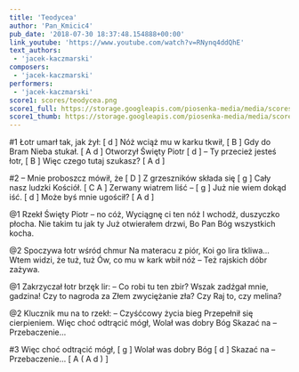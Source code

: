 ```yaml
---
title: 'Teodycea'
author: 'Pan_Kmicic4'
pub_date: '2018-07-30 18:37:48.154888+00:00'
link_youtube: 'https://www.youtube.com/watch?v=RNynq4ddQhE'
text_authors:
 - 'jacek-kaczmarski'
composers:
 - 'jacek-kaczmarski'
performers:
 - 'jacek-kaczmarski'
score1: scores/teodycea.png
score1_full: https://storage.googleapis.com/piosenka-media/media/scores/teodycea.png
score1_thumb: https://storage.googleapis.com/piosenka-media/media/scores/teodycea.png.180x0_q85_upscale.png
---
```


#1
Łotr umarł tak, jak żył: [ d ]
Nóż wciąż mu w karku tkwił, [ B ]
Gdy do Bram Nieba stukał. [ A d ]
Otworzył Święty Piotr [ d ]
– Ty przecież jesteś łotr, [ B ]
Więc czego tutaj szukasz? [ A d ]

#2
– Mnie proboszcz mówił, że [ D ]
Z grzeszników składa się [ g ]
Cały nasz ludzki Kościół. [ C A ]
Zerwany wiatrem liść – [ g ]
Już nie wiem dokąd iść. [ d ]
Może byś mnie ugościł? [ A d ]

@1
Rzekł Święty Piotr – no cóż,
Wyciągnę ci ten nóż
I wchodź, duszyczko płocha.
Nie takim tu jak ty
Już otwierałem drzwi,
Bo Pan Bóg wszystkich kocha.

@2
Spoczywa łotr wśród chmur
Na materacu z piór,
Koi go lira tkliwa…
Wtem widzi, że tuż, tuż
Ów, co mu w kark wbił nóż –
Też rajskich dóbr zażywa.

@1
Zakrzyczał łotr brzęk lir:
– Co robi tu ten zbir?
Wszak zadźgał mnie, gadzina!
Czy to nagroda za
Złem zwyciężanie zła?
Czy Raj to, czy melina?

@2
Klucznik mu na to rzekł:
– Czyśćcowy życia bieg
Przepełnił się cierpieniem.
Więc choć odtrącić mógł,
Wolał was dobry Bóg
Skazać na – Przebaczenie…

#3 
Więc choć odtrącić mógł, [ g ]
Wolał was dobry Bóg [ d ]
Skazać na – Przebaczenie… [ A ( A d ) ]